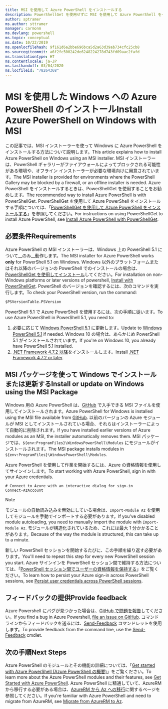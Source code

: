```yaml
---
title: MSI を使用して Azure PowerShell をインストールする
description: PowerShellGet を使用せずに MSI を使用して Azure PowerShell をインストールする方法
author: sptramer
ms.author: sttramer
manager: carmonm
ms.devlang: powershell
ms.topic: conceptual
ms.date: 10/22/2019
ms.openlocfilehash: 9f161d6a2bbe696bca5d2a63d39ab734cfc25cb8
ms.sourcegitcommit: a6f2fc500242de6248224278d743fd09aac2fafd
ms.translationtype: HT
ms.contentlocale: ja-JP
ms.lasthandoff: 03/04/2020
ms.locfileid: "78264368"
---
```

# <a name="install-azure-powershell-on-windows-with-msi"></a><span data-ttu-id="7726c-103">MSI を使用した Windows への Azure PowerShell のインストール</span><span class="sxs-lookup"><span data-stu-id="7726c-103">Install Azure PowerShell on Windows with MSI</span></span>

<span data-ttu-id="7726c-104">この記事では、MSI インストーラーを使って Windows に Azure PowerShell をインストールする方法について説明します。</span><span class="sxs-lookup"><span data-stu-id="7726c-104">This article explains how to install Azure PowerShell on Windows using an MSI installer.</span></span> <span data-ttu-id="7726c-105">MSI インストーラーは、PowerShell ギャラリーがファイアウォールによってブロックされる可能性がある環境や、オフライン インストーラーが必要な環境向けに用意されています。</span><span class="sxs-lookup"><span data-stu-id="7726c-105">The MSI installer is provided for environments where the PowerShell Gallery may be blocked by a firewall, or an offline installer is needed.</span></span> <span data-ttu-id="7726c-106">Azure PowerShell をインストールするときは、PowerShellGet を使用することをお勧めします。</span><span class="sxs-lookup"><span data-stu-id="7726c-106">The recommended way to install Azure PowerShell is with PowerShellGet.</span></span> <span data-ttu-id="7726c-107">PowerShellGet を使用して Azure PowerShell をインストールする手順については、「[PowerShellGet を使用して Azure PowerShell をインストールする](install-az-ps.md)」を参照してください。</span><span class="sxs-lookup"><span data-stu-id="7726c-107">For instructions on using PowerShellGet to install Azure PowerShell, see [Install Azure PowerShell with PowerShellGet](install-az-ps.md).</span></span>

## <a name="requirements"></a><span data-ttu-id="7726c-108">必要条件</span><span class="sxs-lookup"><span data-stu-id="7726c-108">Requirements</span></span>

<span data-ttu-id="7726c-109">Azure PowerShell の MSI インストーラーは、Windows 上の PowerShell 5.1 について__のみ__動作します。</span><span class="sxs-lookup"><span data-stu-id="7726c-109">The MSI installer for Azure PowerShell works __only__ for PowerShell 5.1 on Windows.</span></span> <span data-ttu-id="7726c-110">Windows 以外のプラットフォームまたはそれ以降のバージョンの PowerShell でのインストールの場合は、[PowerShellGet を使用してインストール](install-az-ps.md)してください。</span><span class="sxs-lookup"><span data-stu-id="7726c-110">For installation on non-Windows platforms or later versions of powershell, [Install with PowerShellGet](install-az-ps.md).</span></span>
<span data-ttu-id="7726c-111">PowerShell のバージョンを確認するには、次のコマンドを実行します。</span><span class="sxs-lookup"><span data-stu-id="7726c-111">To check your PowerShell version, run the command:</span></span>

```powershell-interactive
$PSVersionTable.PSVersion
```

<span data-ttu-id="7726c-112">PowerShell 5.1 で Azure PowerShell を使用するには、次の手順に従います。</span><span class="sxs-lookup"><span data-stu-id="7726c-112">To use Azure PowerShell in PowerShell 5.1, you need to:</span></span>

1. <span data-ttu-id="7726c-113">必要に応じて [Windows PowerShell 5.1](/powershell/scripting/install/installing-windows-powershell#upgrading-existing-windows-powershell) に更新します。</span><span class="sxs-lookup"><span data-stu-id="7726c-113">Update to [Windows PowerShell 5.1](/powershell/scripting/install/installing-windows-powershell#upgrading-existing-windows-powershell) if needed.</span></span> <span data-ttu-id="7726c-114">Windows 10 の場合は、あらかじめ PowerShell 5.1 がインストールされています。</span><span class="sxs-lookup"><span data-stu-id="7726c-114">If you're on Windows 10, you already have PowerShell 5.1 installed.</span></span>
2. <span data-ttu-id="7726c-115">[.NET Framework 4.7.2 以降](/dotnet/framework/install)をインストールします。</span><span class="sxs-lookup"><span data-stu-id="7726c-115">Install [.NET Framework 4.7.2 or later](/dotnet/framework/install).</span></span>

## <a name="install-or-update-on-windows-using-the-msi-package"></a><span data-ttu-id="7726c-116">MSI パッケージを使って Windows でインストールまたは更新する</span><span class="sxs-lookup"><span data-stu-id="7726c-116">Install or update on Windows using the MSI Package</span></span>

<span data-ttu-id="7726c-117">Windows 用の Azure PowerShell は、[GitHub](https://github.com/Azure/azure-powershell/releases/tag/v3.5.0-February2020) で入手できる MSI ファイルを使用してインストールされます。</span><span class="sxs-lookup"><span data-stu-id="7726c-117">Azure PowerShell for Windows is installed using the MSI file available from [GitHub](https://github.com/Azure/azure-powershell/releases/tag/v3.5.0-February2020).</span></span> <span data-ttu-id="7726c-118">以前のバージョンの Azure モジュールが MSI としてインストールされている場合、それらはインストーラーによって自動的に削除されます。</span><span class="sxs-lookup"><span data-stu-id="7726c-118">If you have installed earlier versions of Azure modules as an MSI, the installer automatically removes them.</span></span> <span data-ttu-id="7726c-119">MSI パッケージでは、`${env:ProgramFiles}\WindowsPowerShell\Modules` にモジュールがインストールされます。</span><span class="sxs-lookup"><span data-stu-id="7726c-119">The MSI package installs modules in `${env:ProgramFiles}\WindowsPowerShell\Modules`.</span></span>

<span data-ttu-id="7726c-120">Azure PowerShell を使用して作業を開始するには、Azure の資格情報を使用してサインインします。</span><span class="sxs-lookup"><span data-stu-id="7726c-120">To start working with Azure PowerShell, sign in with your Azure credentials.</span></span>

```powershell-interactive
# Connect to Azure with an interactive dialog for sign-in
Connect-AzAccount
```

> [!NOTE]
>
> <span data-ttu-id="7726c-121">モジュールの自動読み込みを無効にしている場合は、`Import-Module Az` を使用してモジュールを手動でインポートする必要があります。</span><span class="sxs-lookup"><span data-stu-id="7726c-121">If you've disabled module autoloading, you need to manually import the module with `Import-Module Az`.</span></span> <span data-ttu-id="7726c-122">モジュールが構造化されているため、これには最大 1 分かかることがあります。</span><span class="sxs-lookup"><span data-stu-id="7726c-122">Because of the way the module is structured, this can take up to a minute.</span></span>

<span data-ttu-id="7726c-123">新しい PowerShell セッションを開始するたびに、この手順を繰り返す必要があります。</span><span class="sxs-lookup"><span data-stu-id="7726c-123">You'll need to repeat this step for every new PowerShell session you start.</span></span> <span data-ttu-id="7726c-124">Azure サインインを PowerShell セッション間で維持する方法については、「[PowerShell セッション間でユーザーの資格情報を保持する](context-persistence.md)」をご覧ください。</span><span class="sxs-lookup"><span data-stu-id="7726c-124">To learn how to persist your Azure sign-in across PowerShell sessions, see [Persist user credentials across PowerShell sessions](context-persistence.md).</span></span>

## <a name="provide-feedback"></a><span data-ttu-id="7726c-125">フィードバックの提供</span><span class="sxs-lookup"><span data-stu-id="7726c-125">Provide feedback</span></span>

<span data-ttu-id="7726c-126">Azure Powershell にバグが見つかった場合は、[GitHub で問題を報告](https://github.com/Azure/azure-powershell/issues)してください。</span><span class="sxs-lookup"><span data-stu-id="7726c-126">If you find a bug in Azure Powershell, [file an issue on GitHub](https://github.com/Azure/azure-powershell/issues).</span></span>
<span data-ttu-id="7726c-127">コマンド ラインからフィードバックを送るには、[Send-Feedback](/powershell/module/az.accounts/send-feedback) コマンドレットを使用します。</span><span class="sxs-lookup"><span data-stu-id="7726c-127">To provide feedback from the command line, use the [Send-Feedback](/powershell/module/az.accounts/send-feedback) cmdlet.</span></span>

## <a name="next-steps"></a><span data-ttu-id="7726c-128">次の手順</span><span class="sxs-lookup"><span data-stu-id="7726c-128">Next Steps</span></span>

<span data-ttu-id="7726c-129">Azure PowerShell のモジュールとその機能の詳細については、「[Get started with Azure PowerShell (Azure PowerShell の概要)](get-started-azureps.md)」をご覧ください。</span><span class="sxs-lookup"><span data-stu-id="7726c-129">To learn more about the Azure PowerShell modules and their features, see [Get Started with Azure PowerShell](get-started-azureps.md).</span></span>
<span data-ttu-id="7726c-130">Azure PowerShell に精通していて、AzureRM から移行する必要がある場合は、[AzureRM から Az への移行](migrate-from-azurerm-to-az.md)に関するページを参照してください。</span><span class="sxs-lookup"><span data-stu-id="7726c-130">If you're familiar with Azure PowerShell and need to migrate from AzureRM, see [Migrate from AzureRM to Az](migrate-from-azurerm-to-az.md).</span></span>
